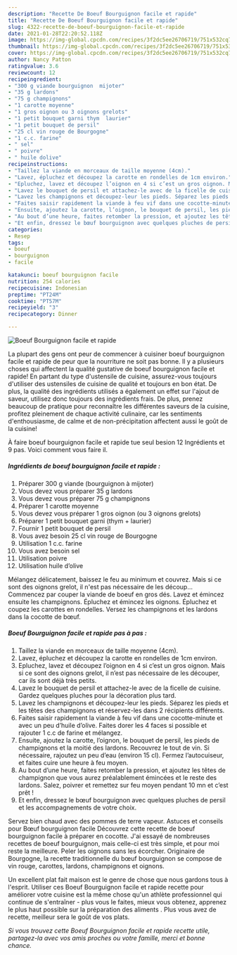 ```yaml
---
description: "Recette De Boeuf Bourguignon facile et rapide"
title: "Recette De Boeuf Bourguignon facile et rapide"
slug: 4322-recette-de-boeuf-bourguignon-facile-et-rapide
date: 2021-01-28T22:20:52.118Z
image: https://img-global.cpcdn.com/recipes/3f2dc5ee26706719/751x532cq70/boeuf-bourguignon-facile-et-rapide-photo-principale-de-la-recette.jpg
thumbnail: https://img-global.cpcdn.com/recipes/3f2dc5ee26706719/751x532cq70/boeuf-bourguignon-facile-et-rapide-photo-principale-de-la-recette.jpg
cover: https://img-global.cpcdn.com/recipes/3f2dc5ee26706719/751x532cq70/boeuf-bourguignon-facile-et-rapide-photo-principale-de-la-recette.jpg
author: Nancy Patton
ratingvalue: 3.6
reviewcount: 12
recipeingredient:
- "300 g viande bourguignon  mijoter"
- "35 g lardons"
- "75 g champignons"
- "1 carotte moyenne"
- "1 gros oignon ou 3 oignons grelots"
- "1 petit bouquet garni thym  laurier"
- "1 petit bouquet de persil"
- "25 cl vin rouge de Bourgogne"
- "1 c.c. farine"
- " sel"
- " poivre"
- " huile dolive"
recipeinstructions:
- "Taillez la viande en morceaux de taille moyenne (4cm)."
- "Lavez, épluchez et découpez la carotte en rondelles de 1cm environ."
- "Epluchez, lavez et découpez l’oignon en 4 si c’est un gros oignon. Mais si ce sont des oignons grelot, il n’est pas nécessaire de les découper, car ils sont déjà très petits."
- "Lavez le bouquet de persil et attachez-le avec de la ficelle de cuisine. Gardez quelques pluches pour la décoration plus tard."
- "Lavez les champignons et découpez-leur les pieds. Séparez les pieds et les têtes des champignons et réservez-les dans 2 récipients différents."
- "Faites saisir rapidement la viande à feu vif dans une cocotte-minute et avec un peu d’huile d’olive. Faites dorer les 4 faces si possible et rajouter 1 c.c de farine et mélangez."
- "Ensuite, ajoutez la carotte, l’oignon, le bouquet de persil, les pieds de champignons et la moitié des lardons. Recouvrez le tout de vin. Si nécessaire, rajoutez un peu d’eau (environ 15 cl). Fermez l’autocuiseur, et faites cuire une heure à feu moyen."
- "Au bout d’une heure, faites retomber la pression, et ajoutez les têtes de champignon que vous aurez préalablement émincées et le reste des lardons. Salez, poivrer et remettez sur feu moyen pendant 10 mn et c’est prêt !"
- "Et enfin, dressez le bœuf bourguignon avec quelques pluches de persil et les accompagnements de votre choix."
categories:
- Resep
tags:
- boeuf
- bourguignon
- facile

katakunci: boeuf bourguignon facile 
nutrition: 254 calories
recipecuisine: Indonesian
preptime: "PT24M"
cooktime: "PT57M"
recipeyield: "3"
recipecategory: Dinner

---
```



![Boeuf Bourguignon facile et rapide](https://img-global.cpcdn.com/recipes/3f2dc5ee26706719/751x532cq70/boeuf-bourguignon-facile-et-rapide-photo-principale-de-la-recette.jpg)

La plupart des gens ont peur de commencer à cuisiner boeuf bourguignon facile et rapide de peur que la nourriture ne soit pas bonne. Il y a plusieurs choses qui affectent la qualité gustative de boeuf bourguignon facile et rapide! En partant du type d'ustensile de cuisine, assurez-vous toujours d'utiliser des ustensiles de cuisine de qualité et toujours en bon état. De plus, la qualité des ingrédients utilisés a également un effet sur l'ajout de saveur, utilisez donc toujours des ingrédients frais. De plus, prenez beaucoup de pratique pour reconnaître les différentes saveurs de la cuisine, profitez pleinement de chaque activité culinaire, car les sentiments d'enthousiasme, de calme et de non-précipitation affectent aussi le goût de la cuisine!

<!--inarticleads1-->

À faire boeuf bourguignon facile et rapide tue seul besion 12 Ingrédients et 9 pas. Voici comment vous faire il.

##### Ingrédients de boeuf bourguignon facile et rapide :

1. Préparer 300 g viande (bourguignon à mijoter)
1. Vous devez vous préparer 35 g lardons
1. Vous devez vous préparer 75 g champignons
1. Préparer 1 carotte moyenne
1. Vous devez vous préparer 1 gros oignon (ou 3 oignons grelots)
1. Préparer 1 petit bouquet garni (thym + laurier)
1. Fournir 1 petit bouquet de persil
1. Vous avez besoin 25 cl vin rouge de Bourgogne
1. Utilisation 1 c.c. farine
1. Vous avez besoin  sel
1. Utilisation  poivre
1. Utilisation  huile d’olive


Mélangez délicatement, baissez le feu au minimum et couvrez. Mais si ce sont des oignons grelot, il n&#39;est pas nécessaire de les découp… Commencez par couper la viande de boeuf en gros dés. Lavez et émincez ensuite les champignons. Épluchez et émincez les oignons. Épluchez et coupez les carottes en rondelles. Versez les champignons et les lardons dans la cocotte de bœuf. 

<!--inarticleads2-->

##### Boeuf Bourguignon facile et rapide pas à pas :

1. Taillez la viande en morceaux de taille moyenne (4cm).
1. Lavez, épluchez et découpez la carotte en rondelles de 1cm environ.
1. Epluchez, lavez et découpez l’oignon en 4 si c’est un gros oignon. Mais si ce sont des oignons grelot, il n’est pas nécessaire de les découper, car ils sont déjà très petits.
1. Lavez le bouquet de persil et attachez-le avec de la ficelle de cuisine. Gardez quelques pluches pour la décoration plus tard.
1. Lavez les champignons et découpez-leur les pieds. Séparez les pieds et les têtes des champignons et réservez-les dans 2 récipients différents.
1. Faites saisir rapidement la viande à feu vif dans une cocotte-minute et avec un peu d’huile d’olive. Faites dorer les 4 faces si possible et rajouter 1 c.c de farine et mélangez.
1. Ensuite, ajoutez la carotte, l’oignon, le bouquet de persil, les pieds de champignons et la moitié des lardons. Recouvrez le tout de vin. Si nécessaire, rajoutez un peu d’eau (environ 15 cl). Fermez l’autocuiseur, et faites cuire une heure à feu moyen.
1. Au bout d’une heure, faites retomber la pression, et ajoutez les têtes de champignon que vous aurez préalablement émincées et le reste des lardons. Salez, poivrer et remettez sur feu moyen pendant 10 mn et c’est prêt !
1. Et enfin, dressez le bœuf bourguignon avec quelques pluches de persil et les accompagnements de votre choix.


Servez bien chaud avec des pommes de terre vapeur. Astuces et conseils pour Bœuf bourguignon facile Découvrez cette recette de boeuf bourguignon facile à préparer en cocotte. J&#39;ai essayé de nombreuses recettes de boeuf bourguignon, mais celle-ci est très simple, et pour moi reste la meilleure. Peler les oignons sans les écorcher. Originaire de Bourgogne, la recette traditionnelle du bœuf bourguignon se compose de vin rouge, carottes, lardons, champignons et oignons. 

<!--inarticleads1-->

<p>
Un excellent plat fait maison est le genre de chose que nous gardons tous à l'esprit. Utiliser ces Boeuf Bourguignon facile et rapide recette pour améliorer votre cuisine est la même chose qu'un athlète professionnel qui continue de s'entraîner - plus vous le faites, mieux vous obtenez, apprenez le plus haut possible sur la préparation des aliments . Plus vous avez de recette, meilleur sera le goût de vos plats.
</p>

<p>
<i>Si vous trouvez cette Boeuf Bourguignon facile et rapide recette utile, partagez-la avec vos amis proches ou votre famille, merci et bonne chance.</i>
</p>
